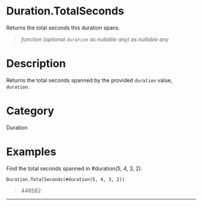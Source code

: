 # Duration.TotalSeconds
Returns the total seconds this duration spans.
> _function (optional <code>duration</code> as nullable any) as nullable any_

# Description 
Returns the total seconds spanned by the provided <code>duration</code> value, <code>duration</code>.
# Category 
Duration
# Examples 
Find the total seconds spanned in #duration(5, 4, 3, 2).
```
Duration.TotalSeconds(#duration(5, 4, 3, 2))
```
> 446582
***
